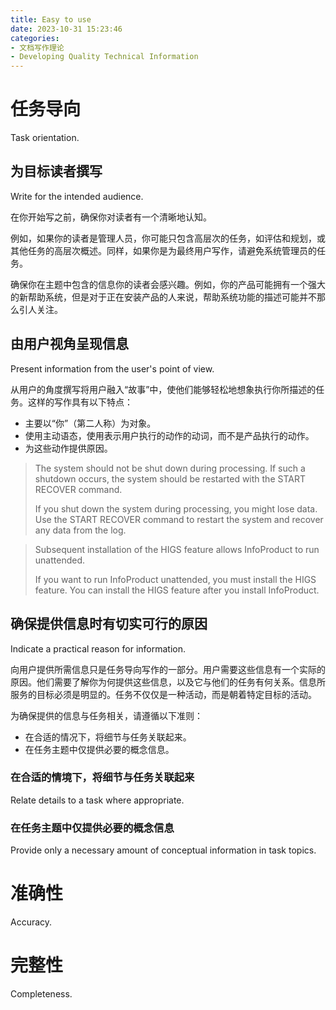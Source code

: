 ```yaml
---
title: Easy to use
date: 2023-10-31 15:23:46
categories:
- 文档写作理论
- Developing Quality Technical Information
---
```


# 任务导向

Task orientation.

## 为目标读者撰写

Write for the intended audience.

在你开始写之前，确保你对读者有一个清晰地认知。

例如，如果你的读者是管理人员，你可能只包含高层次的任务，如评估和规划，或其他任务的高层次概述。同样，如果你是为最终用户写作，请避免系统管理员的任务。

确保你在主题中包含的信息你的读者会感兴趣。例如，你的产品可能拥有一个强大的新帮助系统，但是对于正在安装产品的人来说，帮助系统功能的描述可能并不那么引人关注。

## 由用户视角呈现信息

Present information from the user's point of view.

从用户的角度撰写将用户融入“故事”中，使他们能够轻松地想象执行你所描述的任务。这样的写作具有以下特点：
- 主要以“你”（第二人称）为对象。
- 使用主动语态，使用表示用户执行的动作的动词，而不是产品执行的动作。
- 为这些动作提供原因。



> The system should not be shut down during processing. If such a shutdown occurs, the system should be restarted with the START RECOVER command.
>
> If you shut down the system during processing, you might lose data. Use the START RECOVER command to restart the system and recover any data from the log.
 

> Subsequent installation of the HIGS feature allows InfoProduct to run unattended.
>
> If you want to run InfoProduct unattended, you must install the HIGS feature. You can install the HIGS feature after you install InfoProduct.


## 确保提供信息时有切实可行的原因

Indicate a practical reason for information.

向用户提供所需信息只是任务导向写作的一部分。用户需要这些信息有一个实际的原因。他们需要了解你为何提供这些信息，以及它与他们的任务有何关系。信息所服务的目标必须是明显的。任务不仅仅是一种活动，而是朝着特定目标的活动。

为确保提供的信息与任务相关，请遵循以下准则：
- 在合适的情况下，将细节与任务关联起来。
- 在任务主题中仅提供必要的概念信息。

### 在合适的情境下，将细节与任务关联起来

Relate details to a task where appropriate.




### 在任务主题中仅提供必要的概念信息

Provide only a necessary amount of conceptual information in task topics.

# 准确性

Accuracy.


# 完整性 

Completeness.